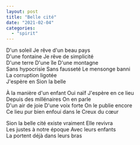 ```yaml
---
layout: post
title: "Belle cité"
date: "2021-02-04"
categories:
  - "spirit"
---
```


D'un soleil Je rêve d'un beau pays  
D'une fontaine Je rêve de simplicité  
D'une terre D'une île D'une montagne  
Sans hypocrisie Sans fausseté Le mensonge banni  
La corruption ligotée  
J'espère en Sion la belle

À la manière d'un enfant Oui naïf J'espère en ce lieu  
Depuis des millénaires On en parle  
D'un air de joie D'une voix forte On le publie encore  
Ce lieu pur bien enfoui dans le Creux du cœur

Sion la belle cité existe vraiment Elle revivra  
Les justes à notre époque Avec leurs enfants  
La portent déjà dans leurs bras

